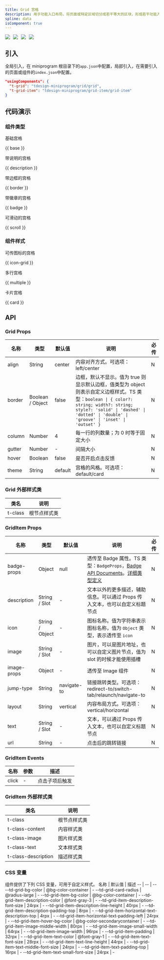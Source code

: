 ```yaml
---
title: Grid 宫格
description: 用于功能入口布局，将页面或特定区域切分成若干等大的区块，形成若干功能入口。
spline: data
isComponent: true
---
```


<span class="coverages-badge" style="margin-right: 10px"><img src="https://img.shields.io/badge/coverages%3A%20lines-97%25-blue" /></span><span class="coverages-badge" style="margin-right: 10px"><img src="https://img.shields.io/badge/coverages%3A%20functions-93%25-blue" /></span><span class="coverages-badge" style="margin-right: 10px"><img src="https://img.shields.io/badge/coverages%3A%20statements-97%25-blue" /></span><span class="coverages-badge" style="margin-right: 10px"><img src="https://img.shields.io/badge/coverages%3A%20branches-94%25-blue" /></span>

## 引入

全局引入，在 miniprogram 根目录下的`app.json`中配置，局部引入，在需要引入的页面或组件的`index.json`中配置。

```json
"usingComponents": {
  "t-grid": "tdesign-miniprogram/grid/grid",
  "t-grid-item": "tdesign-miniprogram/grid-item/grid-item"
}
```

## 代码演示

### 组件类型

基础宫格

{{ base }}

带说明的宫格

{{ description }}

带边框的宫格

{{ border }}

带徽章的宫格

{{ badge }}

可滑动的宫格

{{ scroll }}

### 组件样式

可传图标的宫格

{{ icon-grid }}

多行宫格

{{ multiple }}

卡片宫格

{{ card }}

## API

### Grid Props

 名称     | 类型               | 默认值     | 说明                                                                                                                                                                                            | 必传 
--------|------------------|---------|-----------------------------------------------------------------------------------------------------------------------------------------------------------------------------------------------|----
 align  | String           | center  | 内容对齐方式。可选项：left/center                                                                                                                                                                        | N  
 border | Boolean / Object | false   | 边框，默认不显示。值为 true 则显示默认边框，值类型为 object 则表示自定义边框样式。TS 类型：`boolean \| { color?: string; width?: string; style?: 'solid' \| 'dashed' \| 'dotted' \| 'double' \| 'groove' \| 'inset' \| 'outset' }` | N  
 column | Number           | 4       | 每一行的列数量；为 0 时等于固定大小                                                                                                                                                                           | N  
 gutter | Number           | -       | 间隔大小                                                                                                                                                                                          | N  
 hover  | Boolean          | false   | 是否开启点击反馈                                                                                                                                                                                      | N  
 theme  | String           | default | 宫格的风格。可选项：default/card                                                                                                                                                                        | N  

### Grid 外部样式类

 类名      | 说明     
---------|-------- 
 t-class | 根节点样式类 

### GridItem Props

 名称          | 类型              | 默认值         | 说明                                                                                                                                                                 | 必传 
-------------|-----------------|-------------|--------------------------------------------------------------------------------------------------------------------------------------------------------------------|----
 badge-props | Object          | null        | 透传至 Badge 属性。TS 类型：`BadgeProps`，[Badge API Documents](./badge?tab=api)。[详细类型定义](https://github.com/Tencent/tdesign-miniprogram/tree/develop/src/grid-item/type.ts) | N  
 description | String / Slot   | -           | 文本以外的更多描述，辅助信息。可以通过 Props 传入文本，也可以自定义标题节点                                                                                                                          | N  
 icon        | String / Object | -           | 图标名称。值为字符串表示图标名称，值为 `Object` 类型，表示透传至 `icon`                                                                                                                       | N  
 image       | String / Slot   | -           | 图片，可以是图片地址，也可以自定义图片节点，值为 slot 的时候才能使用插槽                                                                                                                            | N  
 image-props | Object          | -           | 透传至 Image 组件                                                                                                                                                       | N  
 jump-type   | String          | navigate-to | 链接跳转类型。可选项：redirect-to/switch-tab/relaunch/navigate-to                                                                                                             | N  
 layout      | String          | vertical    | 内容布局方式。可选项：vertical/horizontal                                                                                                                                     | N  
 text        | String / Slot   | -           | 文本，可以通过 Props 传入文本，也可以自定义标题节点                                                                                                                                      | N  
 url         | String          | -           | 点击后的跳转链接                                                                                                                                                           | N  

### GridItem Events

 名称    | 参数 | 描述      
-------|----|---------
 click | \- | 点击子项后触发 

### GridItem 外部样式类

 类名                  | 说明     
---------------------|-------- 
 t-class             | 根节点样式类 
 t-class-content     | 内容样式类  
 t-class-image       | 图片样式类  
 t-class-text        | 文本样式类  
 t-class-description | 描述样式类  

### CSS 变量

组件提供了下列 CSS 变量，可用于自定义样式。
名称 | 默认值 | 描述
-- | -- | --
--td-grid-bg-color | @bg-color-container | -
--td-grid-card-radius | @radius-large | -
--td-grid-item-bg-color | @bg-color-container | -
--td-grid-item-description-color | @font-gray-3 | -
--td-grid-item-description-font-size | 24rpx | -
--td-grid-item-description-line-height | 40rpx | -
--td-grid-item-description-padding-top | 8rpx | -
--td-grid-item-horizontal-text-description-top | 4rpx | -
--td-grid-item-horizontal-text-padding-left | 24rpx | -
--td-grid-item-hover-bg-color | @bg-color-secondarycontainer | -
--td-grid-item-image-middle-width | 80rpx | -
--td-grid-item-image-small-width | 64rpx | -
--td-grid-item-image-width | 96rpx | -
--td-grid-item-padding | 32rpx | -
--td-grid-item-text-color | @font-gray-1 | -
--td-grid-item-text-font-size | 28rpx | -
--td-grid-item-text-line-height | 44rpx | -
--td-grid-item-text-middle-font-size | 24rpx | -
--td-grid-item-text-padding-top | 16rpx | -
--td-grid-item-text-small-font-size | 24rpx | - 
